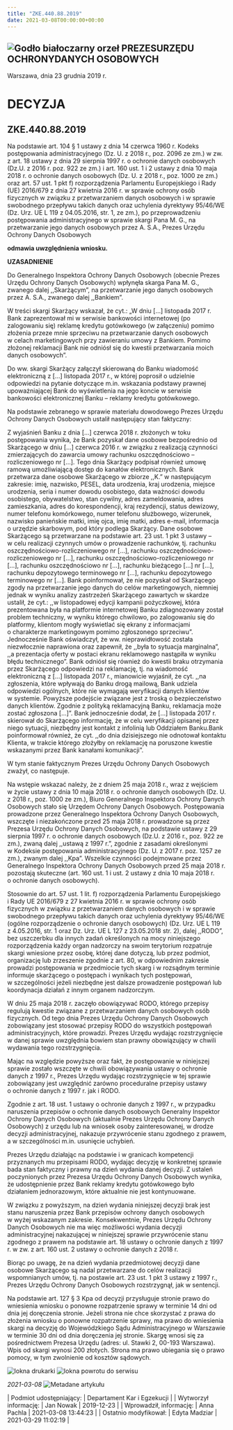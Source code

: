 ```yaml
---
title: "ZKE.440.88.2019"
date: 2021-03-08T00:00:00+00:00
---
```



![Godło białoczarny orzeł](/bundles/app/img/orzeł2.png)
PREZESURZĘDU OCHRONYDANYCH OSOBOWYCH
------------------------------------




 Warszawa, dnia 23
 grudnia
 2019 r.
 


 DECYZJA
=========


ZKE.440.88.2019
---------------


Na podstawie art. 104 § 1 ustawy z dnia 14 czerwca 1960 r. Kodeks postępowania administracyjnego (Dz. U. z 2018 r., poz. 2096 ze zm.) w zw. z art. 18 ustawy z dnia 29 sierpnia 1997 r. o ochronie danych osobowych (Dz.U. z 2016 r. poz. 922 ze zm.) i art. 160 ust. 1 i 2 ustawy z dnia 10 maja 2018 r. o ochronie danych osobowych (Dz. U. z 2018 r., poz. 1000 ze zm.) oraz art. 57 ust. 1 pkt f) rozporządzenia Parlamentu Europejskiego i Rady (UE) 2016/679 z dnia 27 kwietnia 2016 r. w sprawie ochrony osób fizycznych w związku z przetwarzaniem danych osobowych i w sprawie swobodnego przepływu takich danych oraz uchylenia dyrektywy 95/46/WE (Dz. Urz. UE L 119 z 04.05.2016, str. 1, ze zm.), po przeprowadzeniu postępowania administracyjnego w sprawie skargi Pana M. G., na przetwarzanie jego danych osobowych przez A. S.A., Prezes Urzędu Ochrony Danych Osobowych


**odmawia uwzględnienia wniosku.**


**UZASADNIENIE**


Do Generalnego Inspektora Ochrony Danych Osobowych (obecnie Prezes Urzędu Ochrony Danych Osobowych) wpłynęła skarga Pana M. G., zwanego dalej ,,Skarżącym”, na przetwarzanie jego danych osobowych przez A. S.A., zwanego dalej ,,Bankiem”.


W treści skargi Skarżący wskazał, że cyt.: „W dniu […] listopada 2017 r. Bank zaprezentował mi w serwisie bankowości internetowej (po zalogowaniu się) reklamę kredytu gotówkowego (w załączeniu) pomimo złożenia przeze mnie sprzeciwu na przetwarzanie danych osobowych w celach marketingowych przy zawieraniu umowy z Bankiem. Pomimo złożonej reklamacji Bank nie odniósł się do kwestii przetwarzania moich danych osobowych”.


Do ww. skargi Skarżący załączył skierowaną do Banku wiadomość elektroniczną z […] listopada 2017 r., w której poprosił o udzielnie odpowiedzi na pytanie dotyczące m.in. wskazania podstawy prawnej upoważniającej Bank do wyświetlenia na jego koncie w serwisie bankowości elektronicznej Banku – reklamy kredytu gotówkowego.


Na podstawie zebranego w sprawie materiału dowodowego Prezes Urzędu Ochrony Danych Osobowych ustalił następujący stan faktyczny:


Z wyjaśnień Banku z dnia […] czerwca 2018 r. złożonych w toku postępowania wynika, że Bank pozyskał dane osobowe bezpośrednio od Skarżącego w dniu […] czerwca 2016 r. w związku z realizacją czynności zmierzających do zawarcia umowy rachunku oszczędnościowo – rozliczeniowego nr […]. Tego dnia Skarżący podpisał również umowę ramową umożliwiającą dostęp do kanałów elektronicznych. Bank przetwarza dane osobowe Skarżącego w zbiorze ,,K.” w następującym zakresie: imię, nazwisko, PESEL, data urodzenia, kraj urodzenia, miejsce urodzenia, seria i numer dowodu osobistego, data ważności dowodu osobistego, obywatelstwo, stan cywilny, adres zameldowania, adres zamieszkania, adres do korespondencji, kraj rezydencji, status dewizowy, numer telefonu komórkowego, numer telefonu służbowego, wizerunek, nazwisko panieńskie matki, imię ojca, imię matki, adres e-mail, informacja o urzędzie skarbowym, pod który podlega Skarżący. Dane osobowe Skarżącego są przetwarzane na podstawie art. 23 ust. 1 pkt 3 ustawy – w celu realizacji czynnych umów o prowadzenie rachunków, tj. rachunku oszczędnościowo-rozliczeniowego nr […], rachunku oszczędnościowo-rozliczeniowego nr […], rachunku oszczędnościowo-rozliczeniowego nr […], rachunku oszczędnościowo nr […], rachunku bieżącego […] nr […], rachunku depozytowego terminowego nr […], rachunku depozytowego terminowego nr […]. Bank poinformował, że nie pozyskał od Skarżącego zgody na przetwarzanie jego danych do celów marketingowych, niemniej jednak w wyniku analizy zastrzeżeń Skarżącego zawartych w skardze ustalił, że cyt.: ,,w listopadowej edycji kampanii pożyczkowej, która prezentowana była na platformie internetowej Banku zdiagnozowany został problem techniczny, w wyniku którego chwilowo, po zalogowaniu się do platformy, klientom mogły wyświetlać się ekrany z informacjami o charakterze marketingowym pomimo zgłoszonego sprzeciwu”. Jednocześnie Bank oświadczył, że ww. nieprawidłowość została niezwłocznie naprawiona oraz zapewnił, że ,,była to sytuacja marginalna”, ,,a prezentacja oferty w postaci ekranu reklamowego nastąpiła w wyniku błędu technicznego”. Bank odniósł się również do kwestii braku otrzymania przez Skarżącego odpowiedzi na reklamację, tj. na wiadomość elektroniczną z […] listopada 2017 r., mianowicie wyjaśnił, że cyt. ,,na zgłoszenia, które wpływają do Banku drogą mailową, Bank udziela odpowiedzi ogólnych, które nie wymagają weryfikacji danych klientów w systemie. Powyższe podejście związane jest z troską o bezpieczeństwo danych klientów. Zgodnie z polityką reklamacyjną Banku, reklamacja może zostać zgłoszona […]”. Bank jednocześnie dodał, że […] listopada 2017 r. skierował do Skarżącego informację, że w celu weryfikacji opisanej przez niego sytuacji, niezbędny jest kontakt z infolinią lub Oddziałem Banku.Bank poinformował również, że cyt. ,,do dnia dzisiejszego nie odnotował kontaktu Klienta, w trakcie którego złożyłby on reklamację na poruszone kwestie wskazanymi przez Bank kanałami komunikacji”.


W tym stanie faktycznym Prezes Urzędu Ochrony Danych Osobowych zważył, co następuje.


Na wstępie wskazać należy, że z dniem 25 maja 2018 r., wraz z wejściem w życie ustawy z dnia 10 maja 2018 r. o ochronie danych osobowych (Dz. U. z 2018 r., poz. 1000 ze zm.), Biuro Generalnego Inspektora Ochrony Danych Osobowych stało się Urzędem Ochrony Danych Osobowych. Postępowania prowadzone przez Generalnego Inspektora Ochrony Danych Osobowych, wszczęte i niezakończone przed 25 maja 2018 r. prowadzone są przez Prezesa Urzędu Ochrony Danych Osobowych, na podstawie ustawy z 29 sierpnia 1997 r. o ochronie danych osobowych (Dz.U. z 2016 r., poz. 922 ze zm.), zwaną dalej ,,ustawą z 1997 r.”, zgodnie z zasadami określonymi w Kodeksie postępowania administracyjnego (Dz. U. z 2017 r. poz. 1257 ze zm.), zwanym dalej ,,Kpa”. Wszelkie czynności podejmowane przez Generalnego Inspektora Ochrony Danych Osobowych przed 25 maja 2018 r. pozostają skuteczne (art. 160 ust. 1 i ust. 2 ustawy z dnia 10 maja 2018 r. o ochronie danych osobowych).


Stosownie do art. 57 ust. 1 lit. f) rozporządzenia Parlamentu Europejskiego i Rady UE 2016/679 z 27 kwietnia 2016 r. w sprawie ochrony osób fizycznych w związku z przetwarzaniem danych osobowych i w sprawie swobodnego przepływu takich danych oraz uchylenia dyrektywy 95/46/WE (ogólne rozporządzenie o ochronie danych osobowych) (Dz. Urz. UE L 119 z 4.05.2016, str. 1 oraz Dz. Urz. UE L 127 z 23.05.2018 str. 2), dalej ,,RODO”, bez uszczerbku dla innych zadań określonych na mocy niniejszego rozporządzenia każdy organ nadzorczy na swoim terytorium rozpatruje skargi wniesione przez osobę, której dane dotyczą, lub przez podmiot, organizację lub zrzeszenie zgodnie z art. 80, w odpowiednim zakresie prowadzi postępowania w przedmiocie tych skarg i w rozsądnym terminie informuje skarżącego o postępach i wynikach tych postępowań, w szczególności jeżeli niezbędne jest dalsze prowadzenie postępowań lub koordynacja działań z innym organem nadzorczym.


W dniu 25 maja 2018 r. zaczęło obowiązywać RODO, którego przepisy regulują kwestie związane z przetwarzaniem danych osobowych osób fizycznych. Od tego dnia Prezes Urzędu Ochrony Danych Osobowych zobowiązany jest stosować przepisy RODO do wszystkich postępowań administracyjnych, które prowadzi. Prezes Urzędu wydając rozstrzygnięcie w danej sprawie uwzględnia bowiem stan prawny obowiązujący w chwili wydawania tego rozstrzygnięcia.


Mając na względzie powyższe oraz fakt, że postępowanie w niniejszej sprawie zostało wszczęte w chwili obowiązywania ustawy o ochronie danych z 1997 r., Prezes Urzędu wydając rozstrzygnięcie w tej sprawie zobowiązany jest uwzględnić zarówno proceduralne przepisy ustawy o ochronie danych z 1997 r. jak i RODO.


Zgodnie z art. 18 ust. 1 ustawy o ochronie danych z 1997 r., w przypadku naruszenia przepisów o ochronie danych osobowych Generalny Inspektor Ochrony Danych Osobowych (aktualnie Prezes Urzędu Ochrony Danych Osobowych) z urzędu lub na wniosek osoby zainteresowanej, w drodze decyzji administracyjnej, nakazuje przywrócenie stanu zgodnego z prawem, a w szczególności m.in. usunięcie uchybień.


Prezes Urzędu działając na podstawie i w granicach kompetencji przyznanych mu przepisami RODO, wydając decyzję w konkretnej sprawie bada stan faktyczny i prawny na dzień wydania danej decyzji. Z ustaleń poczynionych przez Prezesa Urzędu Ochrony Danych Osobowych wynika, że udostępnienie przez Bank reklamy kredytu gotówkowego było działaniem jednorazowym, które aktualnie nie jest kontynuowane.


W związku z powyższym, na dzień wydania niniejszej decyzji brak jest stanu naruszenia przez Bank przepisów ochrony danych osobowych w wyżej wskazanym zakresie. Konsekwentnie, Prezes Urzędu Ochrony Danych Osobowych nie ma więc możliwości wydania decyzji administracyjnej nakazującej w niniejszej sprawie przywrócenie stanu zgodnego z prawem na podstawie art. 18 ustawy o ochronie danych z 1997 r. w zw. z art. 160 ust. 2 ustawy o ochronie danych z 2018 r.


Biorąc po uwagę, że na dzień wydania przedmiotowej decyzji dane osobowe Skarżącego są nadal przetwarzane do celów realizacji wspomnianych umów, tj. na postawie art. 23 ust. 1 pkt 3 ustawy z 1997 r., Prezes Urzędu Ochrony Danych Osobowych rozstrzygnął, jak w sentencji.


Na podstawie art. 127 § 3 Kpa od decyzji przysługuje stronie prawo do wniesienia wniosku o ponowne rozpatrzenie sprawy w terminie 14 dni od dnia jej doręczenia stronie. Jeżeli strona nie chce skorzystać z prawa do złożenia wniosku o ponowne rozpatrzenie sprawy, ma prawo do wniesienia skargi na decyzję do Wojewódzkiego Sądu Administracyjnego w Warszawie w terminie 30 dni od dnia doręczenia jej stronie. Skargę wnosi się za pośrednictwem Prezesa Urzędu (adres: ul. Stawki 2, 00-193 Warszawa). Wpis od skargi wynosi 200 złotych. Strona ma prawo ubiegania się o prawo pomocy, w tym zwolnienie od kosztów sądowych.



![Iokna drukarki](/bundles/app/img/ico/print.svg "Kliknij aby zobaczyć wersję do wydruku.")
![Iokna powrotu do serwisu](/bundles/app/img/ico/back.svg "Kliknij aby wrócić do normalnej wersji serwisu.")


*2021-03-08*
![Metadane artykułu](/bundles/app/img/metadane-s3.png "Metadane artykułu")




| Podmiot udostępniający: | Departament Kar i Egzekucji |
| Wytworzył informację: | Jan Nowak | 2019-12-23 |
| Wprowadził‚ informację: | Anna Pachla | 2021-03-08 13:44:23 |
| Ostatnio modyfikował: | Edyta Madziar | 2021-03-29 11:02:19 |


